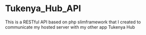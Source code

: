# Tukenya_Hub_API
 This is a RESTful API  based on php slimframework that I created to communicate my hosted server with my other app Tukenya Hub
